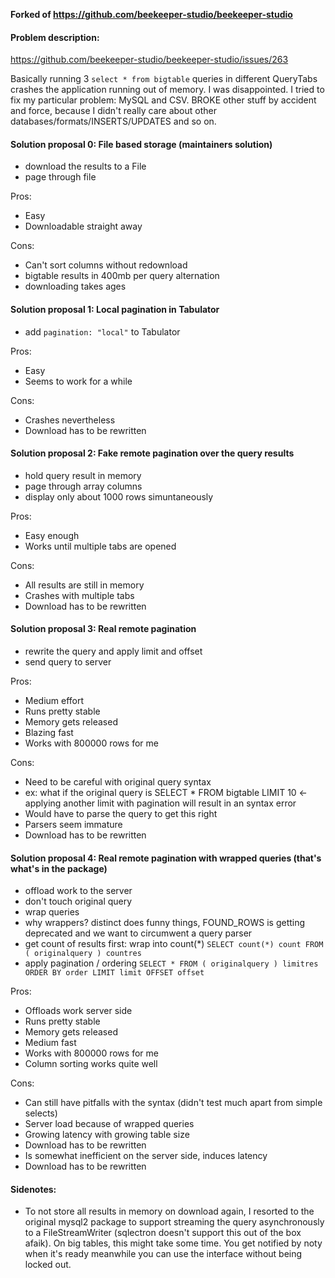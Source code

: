 **Forked of https://github.com/beekeeper-studio/beekeeper-studio**

#### Problem description: 
https://github.com/beekeeper-studio/beekeeper-studio/issues/263

Basically running 3 `select * from bigtable` queries in different QueryTabs crashes the application running out of memory. I was disappointed.
I tried to fix my particular problem: MySQL and CSV. BROKE other stuff by accident and force, because I didn't really care about other databases/formats/INSERTS/UPDATES and so on.


#### Solution proposal 0: File based storage (maintainers solution)

- download the results to a File
- page through file

Pros:
- Easy
- Downloadable straight away

Cons:
- Can't sort columns without redownload
- bigtable results in 400mb per query alternation
- downloading takes ages


#### Solution proposal 1: Local pagination in Tabulator

- add `pagination: "local"` to Tabulator 

Pros: 
- Easy
- Seems to work for a while

Cons:
- Crashes nevertheless
- Download has to be rewritten

#### Solution proposal 2: Fake remote pagination over the query results

- hold query result in memory
- page through array columns
- display only about 1000 rows simuntaneously

Pros:
- Easy enough
- Works until multiple tabs are opened

Cons:
- All results are still in memory
- Crashes with multiple tabs
- Download has to be rewritten

#### Solution proposal 3: Real remote pagination

- rewrite the query and apply limit and offset
- send query to server

Pros:
- Medium effort
- Runs pretty stable
- Memory gets released
- Blazing fast
- Works with 800000 rows for me

Cons:
- Need to be careful with original query syntax 
- ex: what if the original query is SELECT * FROM bigtable LIMIT 10 <- applying another limit with pagination will result in an syntax error
- Would have to parse the query to get this right
- Parsers seem immature
- Download has to be rewritten

#### Solution proposal 4: Real remote pagination with wrapped queries (that's what's in the package)

- offload work to the server
- don't touch original query
- wrap queries
- why wrappers? distinct does funny things, FOUND_ROWS is getting deprecated and we want to circumwent a query parser
- get count of results first: wrap into count(*)
`SELECT count(*) count FROM ( originalquery ) countres`
- apply pagination / ordering
`SELECT * FROM ( originalquery ) limitres ORDER BY order LIMIT limit OFFSET offset`

Pros:
- Offloads work server side
- Runs pretty stable
- Memory gets released
- Medium fast
- Works with 800000 rows for me
- Column sorting works quite well

Cons:
- Can still have pitfalls with the syntax (didn't test much apart from simple selects)
- Server load because of wrapped queries
- Growing latency with growing table size
- Download has to be rewritten
- Is somewhat inefficient on the server side, induces latency
- Download has to be rewritten

#### Sidenotes:

- To not store all results in memory on download again, I resorted to the original mysql2 package to support streaming the query asynchronously to a FileStreamWriter (sqlectron doesn't support this out of the box afaik). 
On big tables, this might take some time. You get notified by noty when it's ready meanwhile you can use the interface without being locked out.
